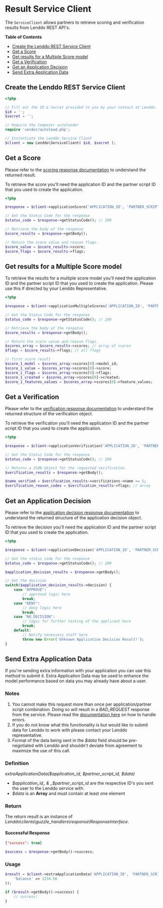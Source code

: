 # Result Service Client
The `ServiceClient` allows partners to retrieve scoring and verification results from Lenddo REST API's.

<!-- START doctoc generated TOC please keep comment here to allow auto update -->
<!-- DON'T EDIT THIS SECTION, INSTEAD RE-RUN doctoc TO UPDATE -->
**Table of Contents**

- [Create the Lenddo REST Service Client](#create-the-lenddo-rest-service-client)
- [Get a Score](#get-a-score)
- [Get results for a Multiple Score model](#get-results-for-a-multiple-score-model)
- [Get a Verification](#get-a-verification)
- [Get an Application Decision](#get-an-application-decision)
- [Send Extra Application Data](#send-extra-application-data)

<!-- END doctoc generated TOC please keep comment here to allow auto update -->


## Create the Lenddo REST Service Client
```php
<?php

// Fill out the ID & Secret provided to you by your contact at Lenddo.
$id = '';
$secret = '';

// Require the Composer autoloader
require 'vendor/autoload.php';

// Instantiate the Lenddo Service Client
$client = new Lenddo\ServiceClient( $id, $secret );
```

## Get a Score
Please refer to the [scoring response documentation](scoring_response.md) to understand the returned result.

To retrieve the score you'll need the application ID and the partner script ID that you used to create the application.

```php
<?php

$response = $client->applicationScore('APPLICATION_ID', 'PARTNER_SCRIPT_ID');

// Get the Status Code for the response
$status_code = $response->getStatusCode(); // 200

// Retrieve the body of the response
$score_results = $response->getBody();

// Return the score value and reason flags.
$score_value = $score_results->score;
$score_flags = $score_results->flags;
```

## Get results for a Multiple Score model
To retrieve the results for a multiple score model you'll need the application ID and the partner script ID that you 
used to create the application. Please use this if directed by your Lenddo Representative.

```php
<?php

$response = $client->applicationMultipleScores('APPLICATION_ID', 'PARTNER_SCRIPT_ID');

// Get the Status Code for the response
$status_code = $response->getStatusCode(); // 200

// Retrieve the body of the response
$score_results = $response->getBody();

// Return the score value and reason flags.
$scores_array = $score_results->scores; // array of scores
$flags = $score_results->flags; // all flags

// first score result
$score_1_model = $scores_array->scores[0]->model_id;
$score_1_value = $scores_array->scores[0]->score;
$score_1_flags = $scores_array->scores[0]->flags;
$score_1_created = $scores_array->scores[0]->created;
$score_1_features_values = $scores_array->scores[0]->feature_values;
```

## Get a Verification
Please refer to the [verification response documentation](https://github.com/Lenddo/php-lenddo/blob/master/docs/verification_response.md) to understand the returned 
structure of the verification object.

To retrieve the verification you'll need the application ID and the partner script ID that you used to create the application.

```php
<?php

$response = $client->applicationVerification('APPLICATION_ID', 'PARTNER_SCRIPT_ID');

// Get the Status Code for the response
$status_code = $response->getStatusCode(); // 200

// Returns a JSON object for the requested verification.
$verification_results = $response->getBody();

$name_verified = $verification_results->verifications->name == 1;
$verification_reason_codes = $verification_results->flags; // array
```

## Get an Application Decision
Please refer to the [application decision response documentation](application_decision_response.md) to understand
the returned structure of the application decision object.

To retrieve the decision you'll need the application ID and the partner script ID that you used to create the application.

```php
<?php

$response = $client->applicationDecision('APPLICATION_ID', 'PARTNER_SCRIPT_ID');

// Get the status code for the response
$status_code = $response->getStatusCode(); // 200

$application_decision_results = $response->getBody();

// Get the decision
switch($application_decision_results->decision) {
    case "APPROVE":
        // approved logic here
        break;
    case "DENY":
        // deny logic here
        break;
    case "NO_DECISION":
        // logic for further testing of the applicant here
        break;
    default:
        // Notify necessary staff here
        throw new Error('Unknown Application Decision Result!');
}
```

## Send Extra Application Data
If you're sending extra information with your application you can use this method to submit it. Extra Application Data 
may be used to enhance the model performance based on data you may already have about a user.

### Notes
1. You cannot make this request more than once per application/partner script combination. Doing so will result in a 
    _BAD_REQUEST_ response from the service. Please read the [documentation here](handling_exceptions.md) on how to 
    handle errors.
2. If you do not know what this functionality is but would like to submit data for Lenddo to work with please contact 
    your Lenddo representative.
3. Format of the data being sent in the _$data_ field should be pre-negotiated with Lenddo and shouldn't deviate from 
    agreement to maximize the use of this call.

### Definition
_extraApplicationData($application_id, $partner_script_id, $data)_

* _$application_id_ & _$partner_script_id_ are the respective ID's you sent the user to the Lenddo service with.
* _$data_ is an **Array** and must contain at least one element

### Return
The return result is an instance of _Lenddo\clients\guzzle_handlers\response\ResponseInterface_.

#### Successful Response
```json
{"success": true}
```
```php
$success = $response->getBody()->success;
```

### Usage
```php
$result = $client->extraApplicationData('APPLICATION_ID', 'PARTNER_SCRIPT_ID', array(
    'balance' => 1234.56
));

if ($result->getBody()->success) {
    // success!
}
```